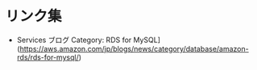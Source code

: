 # リンク集 
 
- Services ブログ Category: RDS for MySQL](https://aws.amazon.com/jp/blogs/news/category/database/amazon-rds/rds-for-mysql/)
